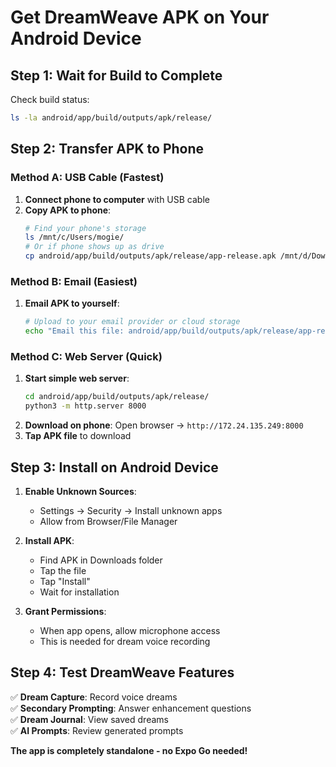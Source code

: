 # Get DreamWeave APK on Your Android Device

## Step 1: Wait for Build to Complete
Check build status:
```bash
ls -la android/app/build/outputs/apk/release/
```

## Step 2: Transfer APK to Phone

### Method A: USB Cable (Fastest)
1. **Connect phone to computer** with USB cable
2. **Copy APK to phone**:
   ```bash
   # Find your phone's storage
   ls /mnt/c/Users/mogie/
   # Or if phone shows up as drive
   cp android/app/build/outputs/apk/release/app-release.apk /mnt/d/Download/
   ```

### Method B: Email (Easiest)
1. **Email APK to yourself**:
   ```bash
   # Upload to your email provider or cloud storage
   echo "Email this file: android/app/build/outputs/apk/release/app-release.apk"
   ```

### Method C: Web Server (Quick)
1. **Start simple web server**:
   ```bash
   cd android/app/build/outputs/apk/release/
   python3 -m http.server 8000
   ```
2. **Download on phone**: Open browser → `http://172.24.135.249:8000`
3. **Tap APK file** to download

## Step 3: Install on Android Device

1. **Enable Unknown Sources**:
   - Settings → Security → Install unknown apps
   - Allow from Browser/File Manager

2. **Install APK**:
   - Find APK in Downloads folder
   - Tap the file
   - Tap "Install"
   - Wait for installation

3. **Grant Permissions**:
   - When app opens, allow microphone access
   - This is needed for dream voice recording

## Step 4: Test DreamWeave Features

✅ **Dream Capture**: Record voice dreams  
✅ **Secondary Prompting**: Answer enhancement questions  
✅ **Dream Journal**: View saved dreams  
✅ **AI Prompts**: Review generated prompts

**The app is completely standalone - no Expo Go needed!**